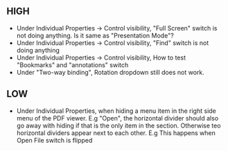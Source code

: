 ## HIGH
- Under Individual Properties -> Control visibility, "Full Screen" switch is not doing anything. Is it same as "Presentation Mode"?
- Under Individual Properties -> Control visibility, "Find" switch is not doing anything
- Under Individual Properties -> Control visibility, How to test "Bookmarks" and "annotations" switch
- Under "Two-way binding", Rotation dropdown still does not work.


## LOW
- Under Individual Properties, when hiding a menu item in the right side menu of the PDF viewer. E.g "Open", the horizontal divider should also go away with hiding if that is the only item in the section. Otherwise teo horizontal dividers appear next to each other. E.g This happens when Open File switch is flipped


